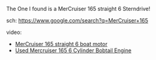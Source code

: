 The One I found is a MerCruiser 165 straight 6 Sterndrive!

sch: https://www.google.com/search?q=MerCruiser+165

video:
- [MerCruiser 165 straight 6 boat motor](https://youtu.be/M-rNhoqekgs)
- [Used Mercruiser 165 6 Cylinder Bobtail Engine](https://www.facebook.com/watch/?v=1549579335075134)
